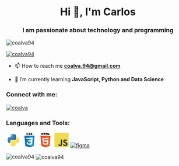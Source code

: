 <h1 align="center">Hi 👋, I'm Carlos</h1>
<h3 align="center">I am passionate about technology and programming</h3>

<p align="left"> <img src="https://komarev.com/ghpvc/?username=coalva94&label=Profile%20views&color=0e75b6&style=flat" alt="coalva94" /> </p>

<p align="left"> <a href="https://github.com/ryo-ma/github-profile-trophy"><img src="https://github-profile-trophy.vercel.app/?username=coalva94" alt="coalva94" /></a> </p>

- 📫 How to reach me **coalva.94@gmail.com**

- 🌱 I’m currently learning **JavaScript, Python and Data Science**

<h3 align="left">Connect with me:</h3>
<p align="left">
<a href="https://linkedin.com/in/coalva" target="blank"><img align="center" src="https://raw.githubusercontent.com/rahuldkjain/github-profile-readme-generator/master/src/images/icons/Social/linked-in-alt.svg" alt="coalva" height="30" width="40" /></a>
</p>

<h3 align="left">Languages and Tools:</h3>
<p align="left">
 <a href="https://www.python.org" target="_blank"> <img src="https://raw.githubusercontent.com/devicons/devicon/master/icons/python/python-original.svg" alt="python" width="40" height="40"/></a>
  <a href="https://www.w3schools.com/css/" target="_blank" rel="noreferrer"> <img src="https://raw.githubusercontent.com/devicons/devicon/master/icons/css3/css3-original-wordmark.svg" alt="css3" width="40" height="40"/></a>
  <a href="https://www.w3.org/html/" target="_blank" rel="noreferrer"> <img src="https://raw.githubusercontent.com/devicons/devicon/master/icons/html5/html5-original-wordmark.svg" alt="html5" width="40" height="40"/></a>
  <a href="https://developer.mozilla.org/en-US/docs/Web/JavaScript" target="_blank" rel="noreferrer"> <img src="https://raw.githubusercontent.com/devicons/devicon/master/icons/javascript/javascript-original.svg" alt="javascript" width="40" height="40"/></a>
  <a href="https://www.figma.com/" target="_blank" rel="noreferrer"> <img src="https://www.vectorlogo.zone/logos/figma/figma-icon.svg" alt="figma" width="40" height="40"/> </a></p>

<p><img align="left" src="https://github-readme-stats.vercel.app/api/top-langs?username=coalva94&show_icons=true&locale=en&layout=compact" alt="coalva94" /></p>

<p>&nbsp;<img align="center" src="https://github-readme-stats.vercel.app/api?username=coalva94&show_icons=true&locale=en" alt="coalva94" /></p>
